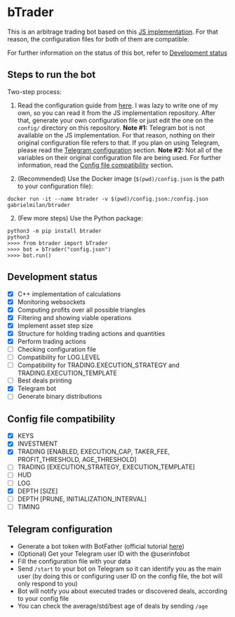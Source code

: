 # bTrader

This is an arbitrage trading bot based on this [JS implementation](https://github.com/bmino/binance-triangle-arbitrage). For that reason, the configuration files for both of them are compatible.

For further information on the status of this bot, refer to [Development status](#development-status)

## Steps to run the bot

Two-step process:

1. Read the configuration guide from [here](https://github.com/bmino/binance-triangle-arbitrage/blob/master/config/readme.md). I was lazy to write one of my own, so you can read it from the JS implementation repository. After that, generate your own configuration file or just edit the one on the `config/` directory on this repository.
   **Note #1:** Telegram bot is not available on the JS implementation. For that reason, nothing on their original configuration file refers to that. If you plan on using Telegram, please read the [Telegram configuration](#telegram-configuration) section.
   **Note #2:** Not all of the variables on their original configuration file are being used. For further information, read the [Config file compatibility](#config-file-compatibility) section.

2. (Recommended) Use the Docker image (`$(pwd)/config.json` is the path to your configuration file):

```
docker run -it --name btrader -v $(pwd)/config.json:/config.json gabrielmilan/btrader
```

2. (Few more steps) Use the Python package:

```
python3 -m pip install btrader
python3
>>>> from btrader import bTrader
>>>> bot = bTrader("config.json")
>>>> bot.run()
```

## Development status

- [x] C++ implementation of calculations
- [x] Monitoring websockets
- [x] Computing profits over all possible triangles
- [x] Filtering and showing viable operations
- [x] Implement asset step size
- [x] Structure for holding trading actions and quantities
- [x] Perform trading actions
- [ ] Checking configuration file
- [ ] Compatibility for LOG.LEVEL
- [ ] Compatibility for TRADING.EXECUTION_STRATEGY and TRADING.EXECUTION_TEMPLATE
- [ ] Best deals printing
- [x] Telegram bot
- [ ] Generate binary distributions

## Config file compatibility

- [x] KEYS
- [x] INVESTMENT
- [x] TRADING [ENABLED, EXECUTION_CAP, TAKER_FEE, PROFIT_THRESHOLD, AGE_THRESHOLD]
- [ ] TRADING [EXECUTION_STRATEGY, EXECUTION_TEMPLATE]
- [ ] HUD
- [ ] LOG
- [x] DEPTH [SIZE]
- [ ] DEPTH [PRUNE, INITIALIZATION_INTERVAL]
- [ ] TIMING

## Telegram configuration

- Generate a bot token with BotFather (official tutorial [here](https://core.telegram.org/bots#6-botfather))
- (Optional) Get your Telegram user ID with the @userinfobot
- Fill the configuration file with your data
- Send `/start` to your bot on Telegram so it can identify you as the main user (by doing this or configuring user ID on the config file, the bot will only respond to you)
- Bot will notify you about executed trades or discovered deals, according to your config file
- You can check the average/std/best age of deals by sending `/age`
